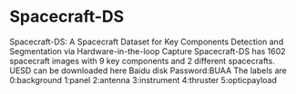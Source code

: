 # Spacecraft-DS
Spacecraft-DS: A Spacecraft Dataset for Key Components Detection and Segmentation via Hardware-in-the-loop Capture
Spacecraft-DS has 1602 spacecraft images with 9 key components and 2 different spacecrafts.
UESD can be downloaded here
Baidu disk Password:BUAA
The labels are 0:background 1:panel 2:antenna 3:instrument 4:thruster 5:opticpayload
